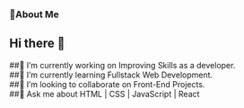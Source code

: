 ### 💫About Me
## Hi there 👋
##🔭 I’m currently working on Improving Skills as a developer.<br>
##🌱 I’m currently learning Fullstack Web Development.<br>
##👯 I’m looking to collaborate on Front-End Projects.<br>
##💬 Ask me about HTML | CSS | JavaScript | React<br>
<!--
**Huzaifa-Jawed/Huzaifa-Jawed** is a ✨ _special_ ✨ repository because its `README.md` (this file) appears on your GitHub profile.

Here are some ideas to get you started:

- 🔭 I’m currently working on Improving Skills as a developer.
- 🌱 I’m currently learning Fullstack Web Development.
- 👯 I’m looking to collaborate on Front-End Projects.
- 🤔 I’m looking for help with ...
- 💬 Ask me about HTML | CSS | JavaScript | React
- 📫 How to reach me: ...
- 😄 Pronouns: ...
- ⚡ Fun fact: ...
-->
